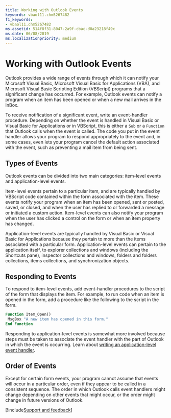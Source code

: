 ```yaml
---
title: Working with Outlook Events
keywords: vbaol11.chm5267482
f1_keywords:
- vbaol11.chm5267482
ms.assetid: 514f8f31-8047-2a9f-cbac-d0a23218f49c
ms.date: 06/08/2019
ms.localizationpriority: medium
---
```



# Working with Outlook Events

 Outlook provides a wide range of events through which it can notify your Microsoft Visual Basic, Microsoft Visual Basic for Applications (VBA), and Microsoft Visual Basic Scripting Edition (VBScript) programs that a significant change has occurred. For example, Outlook events can notify a program when an item has been opened or when a new mail arrives in the InBox.

To receive notification of a significant event, write an event-handler procedure. Depending on whether the event is handled in Visual Basic or Visual Basic for Applications or in VBScript, this is either a `Sub` or a `Function` that Outlook calls when the event is called. The code you put in the event handler allows your program to respond appropriately to the event and, in some cases, even lets your program cancel the default action associated with the event, such as preventing a mail item from being sent.

## Types of Events

Outlook events can be divided into two main categories: item-level events and application-level events.

Item-level events pertain to a particular item, and are typically handled by VBScript code contained within the form associated with the item. These events notify your program when an item has been opened, sent or posted, saved, or closed, and when the user has replied to or forwarded a message or initiated a custom action. Item-level events can also notify your program when the user has clicked a control on the form or when an item property has changed.

Application-level events are typically handled by Visual Basic or Visual Basic for Applications because they pertain to more than the items associated with a particular form. Application-level events can pertain to the application itself, to explorer collections and windows (including the Shortcuts pane), inspector collections and windows, folders and folders collections, items collections, and synchronization objects.

## Responding to Events

To respond to item-level events, add event-handler procedures to the script of the form that displays the item. For example, to run code when an item is opened in the form, add a procedure like the following to the script in the form.

```vb
Function Item_Open() 
 MsgBox "A new item has opened in this form." 
End Function
```

Responding to application-level events is somewhat more involved because steps must be taken to associate the event handler with the part of Outlook in which the event is occurring. Learn about [writing an application-level event handler](using-events-with-automation.md).

## Order of Events

Except for certain form events, your program cannot assume that events will occur in a particular order, even if they appear to be called in a consistent sequence. The order in which Outlook calls event handlers might change depending on other events that might occur, or the order might change in future versions of Outlook.

[!include[Support and feedback](~/includes/feedback-boilerplate.md)]
